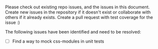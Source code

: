 Please check out existing repo issues, and the issues in this document.
Create new issues in the repository if it doesn't exist or collaborate with
others if it already exists.
Create a pull request with test coverage for the issue :)

The following issues have been identified and need to be resolved:

- [ ] Find a way to mock css-modules in unit tests
